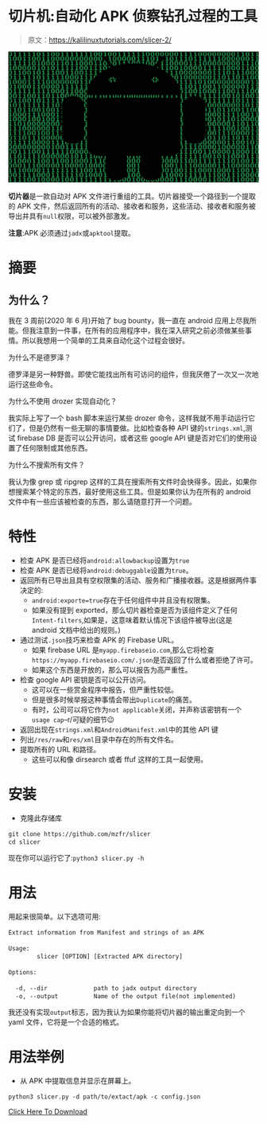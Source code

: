 # 切片机:自动化 APK 侦察钻孔过程的工具

> 原文：<https://kalilinuxtutorials.com/slicer-2/>

[![](img//7e674c937bd4bdc632ed8698af7cbc1b.png)](https://blogger.googleusercontent.com/img/b/R29vZ2xl/AVvXsEiLZ37jSOJ6dzZWIr07K0n-mtjGCA_APuMybVW1Y43Wmkv4pRtzyCXD7i8EefLCQIpjgiU-Cz60jV34HknpbbuO-5B3zhwmWB7vfthKL6FN68jvWjTsqXa5TIh8l8Is_HeXxn7T6XlBLjeofKrOrC7mslNtG8yeqVxT9Sa2TrsPsgI4SNdXkxoIKk-_/s728/Slicer.png)

**切片器**是一款自动对 APK 文件进行重组的工具。切片器接受一个路径到一个提取的 APK 文件，然后返回所有的活动、接收者和服务，这些活动、接收者和服务被导出并具有`null`权限，可以被外部激发。

**注意**:APK 必须通过`jadx`或`apktool`提取。

# 摘要

## **为什么？**

我在 3 周前(2020 年 6 月)开始了 bug bounty，我一直在 android 应用上尽我所能。但我注意到一件事，在所有的应用程序中，我在深入研究之前必须做某些事情。所以我想用一个简单的工具来自动化这个过程会很好。

为什么不是德罗泽？

德罗泽是另一种野兽。即使它能找出所有可访问的组件，但我厌倦了一次又一次地运行这些命令。

为什么不使用 drozer 实现自动化？

我实际上写了一个 bash 脚本来运行某些 drozer 命令，这样我就不用手动运行它们了，但是仍然有一些无聊的事情要做。比如检查各种 API 键的`strings.xml`,测试 firebase DB 是否可以公开访问，或者这些 google API 键是否对它们的使用设置了任何限制或其他东西。

为什么不搜索所有文件？

我认为像 grep 或 ripgrep 这样的工具在搜索所有文件时会快得多。因此，如果你想搜索某个特定的东西，最好使用这些工具。但是如果你认为在所有的 android 文件中有一些应该被检查的东西，那么请随意打开一个问题。

# 特性

*   检查 APK 是否已经将`android:allowbackup`设置为`true`
*   检查 APK 是否已经将`android:debuggable`设置为`true`。
*   返回所有已导出且具有空权限集的活动、服务和广播接收器。这是根据两件事决定的:
    *   `android:exporte=true`存在于任何组件中并且没有权限集。
    *   如果没有提到 exported，那么切片器检查是否为该组件定义了任何`Intent-filters`,如果是，这意味着默认情况下该组件被导出(这是 android 文档中给出的规则。)
*   通过测试`.json`技巧来检查 APK 的 Firebase URL。
    *   如果 firebase URL 是`myapp.firebaseio.com`,那么它将检查`https://myapp.firebaseio.com/.json`是否返回了什么或者拒绝了许可。
    *   如果这个东西是开放的，那么可以报告为高严重性。
*   检查 google API 密钥是否可以公开访问。
    *   这可以在一些赏金程序中报告，但严重性较低。
    *   但是很多时候举报这种事情会带出`Duplicate`的痛苦。
    *   有时，公司可以将它作为`not applicable`关闭，并声称该密钥有一个`usage cap`–r/可疑的细节😉
*   返回出现在`strings.xml`和`AndroidManifest.xml`中的其他 API 键
*   列出`/res/raw`和`res/xml`目录中存在的所有文件名。
*   提取所有的 URL 和路径。
    *   这些可以和像 dirsearch 或者 ffuf 这样的工具一起使用。

# 安装

*   克隆此存储库

```
git clone https://github.com/mzfr/slicer
cd slicer
```

现在你可以运行它了:`python3 slicer.py -h`

# 用法

用起来很简单。以下选项可用:

```
Extract information from Manifest and strings of an APK

Usage:
        slicer [OPTION] [Extracted APK directory]

Options:

  -d, --dir             path to jadx output directory
  -o, --output          Name of the output file(not implemented)

```

我还没有实现`output`标志，因为我认为如果你能将切片器的输出重定向到一个 yaml 文件，它将是一个合适的格式。

# 用法举例

*   从 APK 中提取信息并显示在屏幕上。

```
python3 slicer.py -d path/to/extact/apk -c config.json
```

[Click Here To Download](https://github.com/mzfr/slicer)
